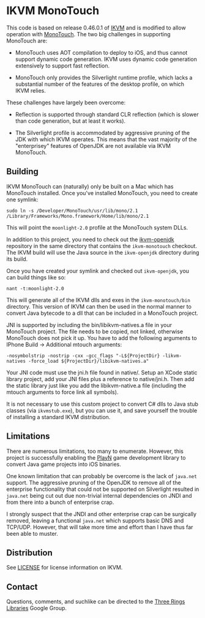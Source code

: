 IKVM MonoTouch
==============

This code is based on release 0.46.0.1 of [IKVM] and is modified to allow operation with
[MonoTouch]. The two big challenges in supporting MonoTouch are:

 * MonoTouch uses AOT compilation to deploy to iOS, and thus cannot support dynamic code
   generation. IKVM uses dynamic code generation extensively to support fast reflection.

 * MonoTouch only provides the Silverlight runtime profile, which lacks a substantial number of the
   features of the desktop profile, on which IKVM relies.

These challenges have largely been overcome:

 * Reflection is supported through standard CLR reflection (which is slower than code generation,
   but at least it works).

 * The Silverlight profile is accommodated by aggressive pruning of the JDK with which IKVM
   operates. This means that the vast majority of the "enterprisey" features of OpenJDK are not
   available via IKVM MonoTouch.

Building
--------

IKVM MonoTouch can (naturally) only be built on a Mac which has MonoTouch installed. Once you've
installed MonoTouch, you need to create one symlink:

    sudo ln -s /Developer/MonoTouch/usr/lib/mono/2.1 /Library/Frameworks/Mono.framework/Home/lib/mono/2.1

This will point the `moonlight-2.0` profile at the MonoTouch system DLLs.

In addition to this project, you need to check out the [ikvm-openjdk] repository in the same
directory that contains the `ikvm-monotouch` checkout. The IKVM build will use the Java source in
the `ikvm-openjdk` directory during its build.

Once you have created your symlink and checked out `ikvm-openjdk`, you can build things like so:

    nant -t:moonlight-2.0

This will generate all of the IKVM dlls and exes in the `ikvm-monotouch/bin` directory. This
version of IKVM can then be used in the normal manner to convert Java bytecode to a dll that can be
included in a MonoTouch project.

JNI is supported by including the bin/libikvm-natives.a file in your MonoTouch project. The file
needs to be copied, not linked, otherwise MonoTouch does not pick it up. You have to add the 
following arguments to IPhone Build -> Additional mtouch arguments:

    -nosymbolstrip -nostrip -cxx -gcc_flags "-L${ProjectDir} -likvm-natives -force_load ${ProjectDir}/libikvm-natives.a"

Your JNI code must use the jni.h file found in native/. Setup an XCode static library project, add your
JNI files plus a reference to native/jni.h. Then add the static library just like you add the
libikvm-native.a file (including the mtouch arguments to force link all symbols).

It is not necessary to use this custom project to convert C# dlls to Java stub classes (via
`ikvmstub.exe`), but you can use it, and save yourself the trouble of installing a standard IKVM
distribution.

Limitations
-----------

There are numerous limitations, too many to enumerate. However, this project is successfully
enabling the [PlayN] game development library to convert Java game projects into iOS binaries.

One known limitation that can probably be overcome is the lack of `java.net` support. The
aggressive pruning of the OpenJDK to remove all of the enterprise functionality that could not be
supported on Silverlight resulted in `java.net` being cut out due non-trivial internal dependencies
on JNDI and from there into a bunch of enterprise crap.

I strongly suspect that the JNDI and other enterprise crap can be surgically removed, leaving a
functional `java.net` which supports basic DNS and TCP/UDP. However, that will take more time and
effort than I have thus far been able to muster.

Distribution
------------

See [LICENSE] for license information on IKVM.

Contact
-------

Questions, comments, and suchlike can be directed to the
[Three Rings Libraries](http://groups.google.com/group/ooo-libs) Google Group.

[IKVM]: http://www.ikvm.net/
[MonoTouch]: http://xamarin.com/monotouch/
[ikvm-openjdk]: https://github.com/samskivert/ikvm-openjdk
[PlayN]: http://code.google.com/p/playn/
[LICENSE]: https://raw.github.com/samskivert/ikvm-monotouch/master/LICENSE
